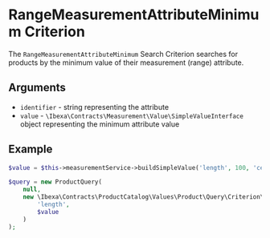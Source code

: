 # RangeMeasurementAttributeMinimum Criterion

The `RangeMeasurementAttributeMinimum` Search Criterion searches for products by the minimum value of their measurement (range) attribute.

## Arguments

- `identifier` - string representing the attribute
- `value` - `\Ibexa\Contracts\Measurement\Value\SimpleValueInterface` object representing the minimum attribute value

## Example

``` php
$value = $this->measurementService->buildSimpleValue('length', 100, 'centimeter');

$query = new ProductQuery(
    null,
    new \Ibexa\Contracts\ProductCatalog\Values\Product\Query\Criterion\RangeMeasurementAttributeMinimum(
        'length',
        $value
    )
);
```

